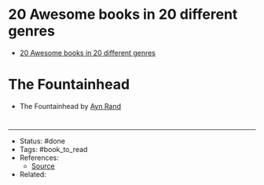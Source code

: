 # 20 Awesome books in 20 different genres
- [20 Awesome books in 20 different genres](https://twitter.com/AlexAndBooks_/status/1586008858509467648)

# The Fountainhead
- The Fountainhead by [Ayn Rand](https://www.goodreads.com/author/show/432.Ayn_Rand)



#
---
- Status: #done
- Tags: #book_to_read 
- References:
	- [Source]()
- Related:
